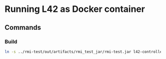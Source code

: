 # Running L42 as Docker container

## Commands

### Build

```bash
ln -s ../rmi-test/out/artifacts/rmi_test_jar/rmi-test.jar l42-controller.jar
```
